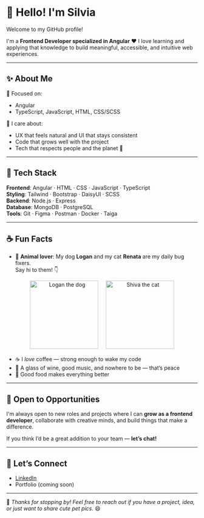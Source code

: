 # 👋 Hello! I'm Silvia  
Welcome to my GitHub profile!

I'm a **Frontend Developer specialized in Angular** ❤
I love learning and applying that knowledge to build meaningful, accessible, and intuitive web experiences.

---

## ✨ About Me

🎯 Focused on:
- Angular  
- TypeScript, JavaScript, HTML, CSS/SCSS

🧩 I care about:
- UX that feels natural and UI that stays consistent  
- Code that grows well with the project  
- Tech that respects people and the planet 🌱

---

## 🔧 Tech Stack

**Frontend**: Angular · HTML · CSS · JavaScript · TypeScript  
**Styling**: Tailwind · Bootstrap · DaisyUI · SCSS  
**Backend**: Node.js · Express  
**Database**: MongoDB · PostgreSQL  
**Tools**: Git · Figma · Postman · Docker · Taiga  

---


## ☕ Fun Facts

- 🐾 **Animal lover**: My dog **Logan** and my cat **Renata** are my daily bug fixers.  
  Say hi to them! 👇

<p align="center">
  <img src="https://github.com/user-attachments/assets/b0fc1666-fd76-43c8-9b38-ae192f7fe542" alt="Logan the dog" width="180" />
  &nbsp;&nbsp;&nbsp;
  <img src="https://github.com/user-attachments/assets/3b4540ab-5897-4d51-83f3-e3040517e14e" alt="Shiva the cat" width="180" />
</p>

- ☕ I *love* coffee — strong enough to wake my code  
- 🍷 A glass of wine, good music, and nowhere to be — that’s peace  
- 🍝 Good food makes everything better  

---

## 💼 Open to Opportunities

I'm always open to new roles and projects where I can **grow as a frontend developer**, collaborate with creative minds, and build things that make a difference.

If you think I’d be a great addition to your team — **let’s chat!**

---

## 🔗 Let’s Connect

- [LinkedIn](https://www.linkedin.com/in/silviatuiran/)  
- Portfolio (coming soon)

---

🌟 _Thanks for stopping by! Feel free to reach out if you have a project, idea, or just want to share cute pet pics._ 😄
